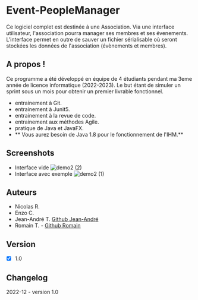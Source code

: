 # Event-PeopleManager
Ce logiciel complet est destinée à une Association. 
Via une interface utilisateur, l'association pourra manager ses membres et ses évenements.
L'interface permet en outre de sauver un fichier sérialisable où seront stockées les données de l'association (évènements et membres).

## A propos !

Ce programme a été développé en équipe de 4 étudiants pendant ma 3eme année de licence informatique (2022-2023).
Le but étant de simuler un sprint sous un mois pour obtenir un premier livrable fonctionnel.
- entrainement à Git.
- entrainement à Junit5.
- entrainement à la revue de code.
- entrainement aux méthodes Agile.
- pratique de Java et JavaFX.
- ** Vous aurez besoin de Java 1.8 pour le fonctionnement de l'IHM.**

## Screenshots
- Interface vide
![demo2 (2)](https://user-images.githubusercontent.com/87765071/206483863-308d0e10-bc54-4e6d-9b13-68a3e66b63ee.jpg)
- Interface avec exemple
![demo2 (1)](https://user-images.githubusercontent.com/87765071/206483846-ea37ef8e-f596-4b94-82b5-488219621961.jpg)

## Auteurs
- Nicolas R.
- Enzo C.
- Jean-André T. [Github Jean-André](https://github.com/Jyino)
- Romain T. - [Github Romain](https://github.com/iNaXozZ)

## Version

- [x] 1.0

## Changelog

2022-12 - version 1.0
